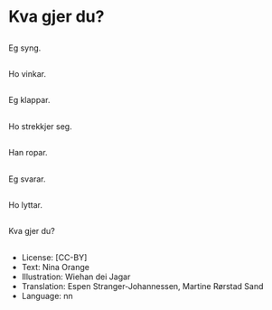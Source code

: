 # Kva gjer du?

##
Eg syng.

##
Ho vinkar.

##
Eg klappar.

##
Ho strekkjer seg.

##
Han ropar.

##
Eg svarar.

##
Ho lyttar.

##
Kva gjer du?

##
* License: [CC-BY]
* Text: Nina Orange
* Illustration: Wiehan dei Jagar
* Translation: Espen Stranger-Johannessen, Martine Rørstad Sand
* Language: nn

